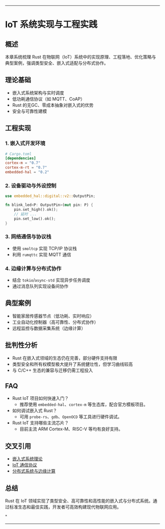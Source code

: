 ﻿---

# IoT 系统实现与工程实践

## 概述

本章系统梳理 Rust 在物联网（IoT）系统中的实现原理、工程落地、优化策略与典型案例，强调类型安全、嵌入式适配与分布式协作。

## 理论基础

- 嵌入式系统架构与实时调度
- 低功耗通信协议（如 MQTT、CoAP）
- Rust 的无GC、零成本抽象对嵌入式的优势
- 安全与可靠性建模

## 工程实现

### 1. 嵌入式开发环境

```toml
# Cargo.toml
[dependencies]
cortex-m = "0.7"
cortex-m-rt = "0.7"
embedded-hal = "0.2"
```

### 2. 设备驱动与外设控制

```rust
use embedded_hal::digital::v2::OutputPin;

fn blink_led<P: OutputPin>(mut pin: P) {
    pin.set_high().ok();
    // 延时 ...
    pin.set_low().ok();
}
```

### 3. 网络通信与协议栈

- 使用 `smoltcp` 实现 TCP/IP 协议栈
- 利用 `rumqttc` 实现 MQTT 通信

### 4. 边缘计算与分布式协作

- 结合 `tokio`/`async-std` 实现异步任务调度
- 通过消息队列实现设备间协作

## 典型案例

- 智能家居传感器节点（低功耗、实时响应）
- 工业自动化控制器（高可靠性、分布式协作）
- 远程监控与数据采集系统（边缘计算）

## 批判性分析

- Rust 在嵌入式领域的生态仍在完善，部分硬件支持有限
- 类型安全和所有权模型极大提升了系统健壮性，但学习曲线较高
- 与 C/C++ 生态的兼容与迁移仍需工程投入

## FAQ

- Rust IoT 项目如何快速入门？
  - 推荐使用 `embedded-hal`、`cortex-m` 等生态库，配合官方模板项目。
- 如何调试嵌入式 Rust？
  - 可用 `probe-rs`、`gdb`、`OpenOCD` 等工具进行硬件调试。
- Rust IoT 支持哪些主流芯片？
  - 目前主流 ARM Cortex-M、RISC-V 等均有良好支持。

## 交叉引用

- [嵌入式系统理论](./01_iot_theory.md)
- [IoT 通信协议](./02_iot_theory.md)
- [分布式系统与边缘计算](../13_microservices/)

## 总结

Rust 在 IoT 领域实现了类型安全、高可靠性和高性能的嵌入式与分布式系统。通过标准生态和最佳实践，开发者可高效构建现代物联网应用。

"

---
